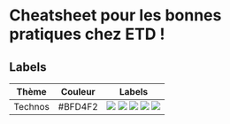 # Cheatsheet pour les bonnes pratiques chez ETD !

## Labels

Thème        | Couleur       | Labels
------------ | ------------- | -------------
Technos      | #BFD4F2       | ![](http://github-labels.etd-solutions.com/?text=php&bg=BFD4F2&color=000) ![](http://github-labels.etd-solutions.com/?text=css&bg=BFD4F2&color=000) ![](http://github-labels.etd-solutions.com/?text=grunt&bg=BFD4F2&color=000) ![](http://github-labels.etd-solutions.com/?text=es6&bg=BFD4F2&color=000) ![](http://github-labels.etd-solutions.com/?text=js&bg=BFD4F2&color=000)
